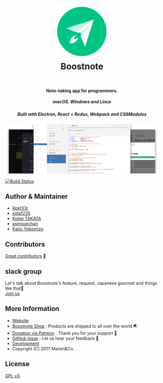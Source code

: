 <h1 align="center">
  <a href="https://github.com/BoostIO/Boostnote"><img src="./resources/app.png" alt="Boostnote" width="180"></a>
  <br>
  Boostnote
  <br>
  <br>
</h1>
<h4 align="center">Note-taking app for programmers. </h4>
<h5 align="center">macOS, Windows and Linux</h5>
<h5 align="center">Built with Electron, React + Redux, Webpack and CSSModules</h5>

![Boostnote app screenshot](./resources/repository/top.png)

[![Build Status](https://travis-ci.org/BoostIO/Boostnote.svg?branch=master)](https://travis-ci.org/BoostIO/Boostnote)

## Author & Maintainer
- [Rokt33r](https://github.com/rokt33r)
- [sota1235](https://github.com/sota1235)
- [Kohei TAKATA](https://github.com/kohei-takata)
- [asmsuechan](https://github.com/asmsuechan)
- [Kazu Yokomizo](https://github.com/kazup01)

## Contributors
[Great contributors](https://github.com/BoostIO/Boostnote/graphs/contributors) :tada:

## slack group
Let's talk about Boostnote's feature, request, Japanese gourmet and things like that🍣 <br>
[Join us](https://boostnote-group.slack.com/shared_invite/MTY3MzY5Mjc4ODk3LTE0OTE5Njg0NjEtNzg2MzUwOTY3NQ)

## More Information
* [Website](https://boostnote.io)
* [Boostnote Shop](https://boostnote.paintory.com/) : Products are shipped to all over the world 🌏
* [Donation via Patreon](https://www.patreon.com/boostnote) : Thank you for your support 🎉
* [GitHub Issue](https://github.com/BoostIO/Boostnote/issues) : Let us hear your feedback 🙌
* [Development](https://github.com/BoostIO/Boostnote/blob/master/docs/build.md)
* Copyright (C) 2017 Maisin&Co.

## License

[GPL v3](./LICENSE).
